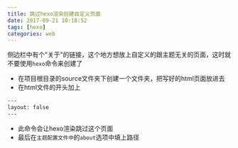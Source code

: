 ```yaml
---
title: 跳过hexo渲染创建自定义页面
date: 2017-09-21 10:18:52
tags: [hexo]
categories: web
---
```

侧边栏中有个"关于"的链接，这个地方想放上自定义的跟主题无关的页面，这时就不要使用`hexo`命令来创建了
* 在项目根目录的source文件夹下创建一个文件夹，把写好的html页面放进去
* 在html文件的开头加上
```bash
---
layout: false
---
```
* 此命令会让hexo渲染跳过这个页面
* 最后在`主题配置文件中`的``about``选项中填上路径